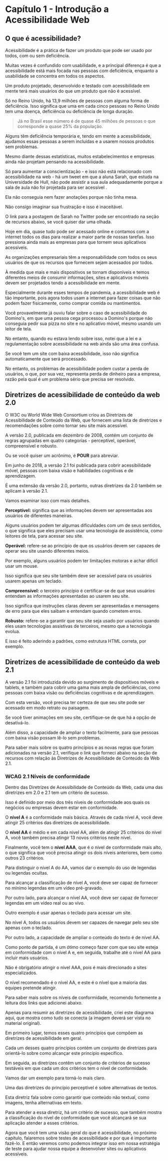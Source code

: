 # Capítulo 1 - Introdução a Acessibilidade Web

## O que é acessibilidade?

Acessibilidade é a prática de fazer um produto que pode ser usado por todos, com ou sem deficiência.

Muitas vezes é confundido com usabilidade, e a principal diferença é que a acessibilidade está mais focada nas pessoas com deficiência, enquanto a usabilidade se concentra em todos os aspectos.

Um produto projetado, desenvolvido e testado com acessibilidade em mente terá mais usuários do que um produto que não é acessível.

Só no Reino Unido, há 13,9 milhões de pessoas com alguma forma de deficiência. Isso significa que uma em cada cinco pessoas no Reino Unido tem uma doença, deficiência ou deficiência de longa duração. 

> Já no Brasil esse número é de quase 45 milhões de pessoas o que corresponde a quase 25% da população.

Alguns têm deficiência temporária e, tendo em mente a acessibilidade, ajudamos essas pessoas a serem incluídas e a usarem nossos produtos sem problemas.

Mesmo diante dessas estatísticas, muitos estabelecimentos e empresas ainda não projetam pensando na acessibilidade.

Só para aumentar a conscientização - e isso não está relacionado com acessibilidade na web - há um tweet em que a aluna Sarah, que estuda na Universidade de Hull, não pode assistir a sua aula adequadamente porque a sala de aula não foi projetada para ser acessível .

Ela não conseguia nem fazer anotações porque não tinha mesa.

Não consigo imaginar sua frustração e isso é inaceitável.

O link para a postagem de Sarah no Twitter pode ser encontrado na seção de recursos abaixo, se você quiser dar uma olhada.

Hoje em dia, quase tudo pode ser acessado online e contamos com a internet todos os dias para realizar a maior parte de nossas tarefas. Isso pressiona ainda mais as empresas para que tornem seus aplicativos acessíveis.

As organizações empresariais têm a responsabilidade com todos os seus usuários de que os recursos que fornecem sejam acessados por todos.

À medida que mais e mais dispositivos se tornam disponíveis e temos diferentes meios de consumir informações, sites e aplicativos móveis devem ser projetados tendo a acessibilidade em mente.

Especialmente durante esses tempos de pandemia, a acessibilidade web é tão importante, pois agora todos usam a internet para fazer coisas que não podem fazer fisicamente, como comprar comida ou mantimentos.

Você provavelmente já ouviu falar sobre o caso de acessibilidade do Domino's, em que uma pessoa cega processou a Domino's porque não conseguia pedir sua pizza no site e no aplicativo móvel, mesmo usando um leitor de tela.

No entanto, quando eu estava lendo sobre isso, notei que a lei e a regulamentação sobre acessibilidade na web ainda são uma área confusa.

Se você tem um site com baixa acessibilidade, isso não significa automaticamente que será processado.

No entanto, os problemas de acessibilidade podem custar a perda de usuários, o que, por sua vez, representa perda de dinheiro para a empresa, razão pela qual é um problema sério que precisa ser resolvido.


## Diretrizes de acessibilidade de conteúdo da web 2.0
O W3C ou World Wide Web Consortium criou as Diretrizes de Acessibilidade de Conteúdo da Web, que fornecem uma lista de diretrizes e recomendações sobre como tornar seu site mais acessível.

A versão 2.0, publicada em dezembro de 2008, contém um conjunto de regras agrupadas em quatro categorias - perceptível, operável, compreensível e robusto.

Ou se você quiser um acrônimo, é **POUR** para abreviar.

Em junho de 2018, a versão 2.1 foi publicada para cobrir acessibilidade móvel, pessoas com baixa visão e habilidades cognitivas e de aprendizagem.

É uma extensão da versão 2.0, portanto, outras diretrizes da 2.0 também se aplicam à versão 2.1.

Vamos examinar isso com mais detalhes.

**Perceptível:** significa que as informações devem ser apresentadas aos usuários de diferentes maneiras.

Alguns usuários podem ter algumas dificuldades com um de seus sentidos, o que significa que eles precisam usar uma tecnologia de assistência, como leitores de tela, para acessar seu site.

**Operável:** refere-se ao princípio de que os usuários devem ser capazes de operar seu site usando diferentes meios.

Por exemplo, alguns usuários podem ter limitações motoras e achar difícil usar um mouse.

Isso significa que seu site também deve ser acessível para os usuários usarem apenas um teclado.

**Compreensível:** o terceiro princípio é certificar-se de que seus usuários entendam as informações apresentadas ao usarem seu site.

Isso significa que instruções claras devem ser apresentadas e mensagens de erro para que eles saibam e entendam quando cometem erros.

**Robusto:** refere-se a garantir que seu site seja usado por usuários quando eles usam tecnologias assistivas de terceiros, mesmo que a tecnologia evolua.

E isso é feito aderindo a padrões, como estrutura HTML correta, por exemplo.


## Diretrizes de acessibilidade de conteúdo da web 2.1
A versão 2.1 foi introduzida devido ao surgimento de dispositivos móveis e tablets, e também para cobrir uma gama mais ampla de deficiências, como pessoas com baixa visão ou deficiências cognitivas e de aprendizagem.

Com esta versão, você precisa ter certeza de que seu site pode ser acessado em modo retrato ou paisagem.

Se você tiver animações em seu site, certifique-se de que há a opção de desativá-lo.

Além disso, a capacidade de ampliar o texto facilmente, para que pessoas com baixa visão possam lê-lo sem problemas.

Para saber mais sobre os quatro princípios e as novas regras que foram adicionadas na versão 2.1, verifique o link que forneci abaixo na seção de recursos com relação às Diretrizes de Acessibilidade de Conteúdo da Web 2.1.

### WCAG 2.1 Níveis de conformidade

Dentro das Diretrizes de Acessibilidade de Conteúdo da Web, cada uma das diretrizes em 2.0 e 2.1 tem um critério de sucesso.

Isso é definido por meio dos três níveis de conformidade aos quais os negócios ou empresas devem estar em conformidade.

O **nível A** é a conformidade mais básica. Através de cada nível A, você deve atingir 25 critérios das diretrizes de acessibilidade.

O **nível AA** é médio e em cada nível AA, além de atingir 25 critérios do nível A, você também precisa atingir 13 novos critérios neste nível.

Finalmente, você tem o **nível AAA**, que é o nível de conformidade mais alto, o que significa que você precisa atingir os dois níveis anteriores, bem como outros 23 critérios.

Para distinguir o nível A do AA, vamos dar o exemplo do uso de legendas ou legendas ocultas.

Para alcançar a classificação de nível A, você deve ser capaz de fornecer no mínimo legendas em um vídeo pré-gravado.

Por outro lado, para alcançar o nível AA, você deve ser capaz de fornecer legendas em um vídeo real ou ao vivo.

Outro exemplo é usar apenas o teclado para acessar um site.

No nível A, todos os usuários devem ser capazes de navegar pelo seu site apenas com o teclado.

Por outro lado, a capacidade de ampliar o conteúdo do texto é de nível AA.

Como ponto de partida, é um ótimo começo fazer com que seu site esteja em conformidade com o nível A e, em seguida, trabalhe até o nível AA para incluir mais usuários.

Não é obrigatório atingir o nível AAA, pois é mais direcionado a sites especializados.

O nível recomendado é o nível AA, e este é o nível que a maioria das equipes pretende atingir.

Para saber mais sobre os níveis de conformidade, recomendo fortemente a leitura dos links que adicionei abaixo.

Apenas para resumir as diretrizes de acessibilidade, criei este diagrama aqui, que mostra como tudo se conecta (a imagem deverá ser vista no material original).

Em primeiro lugar, temos esses quatro princípios que compõem as diretrizes de acessibilidade em geral.

Cada um desses quatro princípios contém um conjunto de diretrizes para orientá-lo sobre como alcançar este princípio específico.

Em seguida, as diretrizes contêm um conjunto de critérios de sucesso testáveis em que cada um dos critérios tem o nível de conformidade.

Vamos dar um exemplo para torná-lo mais claro.

Uma das diretrizes do princípio perceptível é sobre alternativas de textos.

Esta diretriz fala sobre como garantir que conteúdo não textual, como imagens, tenha alternativas em texto.

Para atender a essa diretriz, há um critério de sucesso, que também mostra a classificação do nível de conformidade que você alcançará se sua aplicação atender a esses critérios.

Agora que você tem uma visão geral do que é acessibilidade, no próximo capítulo, falaremos sobre testes de acessibilidade e por que é importante fazê-lo. E então veremos como podemos integrar isso em nossa estratégia de teste para ajudar nossa equipe a desenvolver sites ou aplicativos acessíveis.

